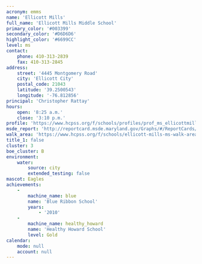 ```yaml
---
acronym: emms
name: 'Ellicott Mills'
full_name: 'Ellicott Mills Middle School'
primary_color: '#003399'
secondary_color: '#D6D6D6'
highlight_color: '#6699CC'
level: ms
contact:
    phone: 410-313-2839
    fax: 410-313-2845
address:
    street: '4445 Montgomery Road'
    city: 'Ellicott City'
    postal_code: 21043
    latitude: '39.2500543'
    longitude: '-76.812856'
principal: 'Christopher Rattay'
hours:
    open: '8:25 a.m.'
    close: '3:10 p.m.'
profile: 'https://www.hcpss.org/f/schools/profiles/prof_ms_ellicottmills.pdf'
msde_report: 'http://reportcard.msde.maryland.gov/Graphs/#/ReportCards/ReportCardSchool/1//1/13/0202/'
walk_area: 'https://www.hcpss.org/f/schools/ellicott-mills-ms-walk-area.pdf'
title_1: false
cluster: 3
boe_cluster: B
environment:
    water:
        source: city
        extended_testing: false
mascot: Eagles
achievements:
    -
        machine_name: blue
        name: 'Blue Ribbon School'
        years:
            - '2010'
    -
        machine_name: healthy_howard
        name: 'Healthy Howard School'
        level: Gold
calendar:
    mode: null
    account: null
---
```

